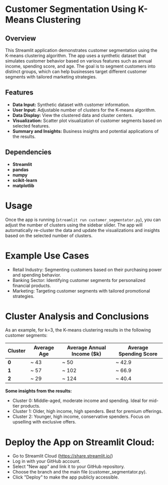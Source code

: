 # Customer Segmentation Using K-Means Clustering

## Overview

This Streamlit application demonstrates customer segmentation using the K-means clustering algorithm. The app uses a synthetic dataset that simulates customer behavior based on various features such as annual income, spending score, and age. The goal is to segment customers into distinct groups, which can help businesses target different customer segments with tailored marketing strategies.

## Features

- **Data Input:** Synthetic dataset with customer information.
- **User Input:** Adjustable number of clusters for the K-means algorithm.
- **Data Display:** View the clustered data and cluster centers.
- **Visualization:** Scatter plot visualization of customer segments based on selected features.
- **Summary and Insights:** Business insights and potential applications of the results.

## Dependencies
- **Streamlit**
- **pandas**
- **numpy**
- **scikit-learn**
- **matplotlib**

# Usage
Once the app is running (`streamlit run customer_segmentator.py`), you can adjust the number of clusters using the sidebar slider. The app will automatically re-cluster the data and update the visualizations and insights based on the selected number of clusters.

# Example Use Cases
- Retail Industry: Segmenting customers based on their purchasing power and spending behavior.
- Banking Sector: Identifying customer segments for personalized financial products.
- Marketing: Targeting customer segments with tailored promotional strategies.

# Cluster Analysis and Conclusions
As an example, for k=3, the K-means clustering results in the following customer segments:

| Cluster | Average Age | Average Annual Income ($k) | Average Spending Score |
|---------|-----------|----------------------|------------------------|
| **0**   | ~ 43      | ~ 50                 | ~ 42.9                 |
| **1**   | ~ 57      | ~ 102                | ~ 66.9                 |
| **2**   | ~ 29      | ~ 124                | ~ 40.4                 |

**Some insights from the results:**
- Cluster 0: Middle-aged, moderate income and spending. Ideal for mid-tier products.
- Cluster 1: Older, high income, high spenders. Best for premium offerings.
- Cluster 2: Younger, high income, conservative spenders. Focus on upselling with exclusive offers.

# Deploy the App on Streamlit Cloud:

- Go to Streamlit Cloud (https://share.streamlit.io/)
- Log in with your GitHub account.
- Select "New app" and link it to your GitHub repository.
- Choose the branch and the main file (customer_segmentator.py).
- Click "Deploy" to make the app publicly accessible.